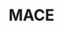 ---
layout: page
title: MACE
description: Machine learning Approach to Chemical Emulation.
img: assets/img/mace.png
redirect: https://github.com/silkemaes/MACE
importance: 1
category: software
---